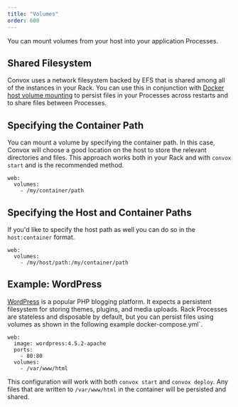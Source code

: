 ```yaml
---
title: "Volumes"
order: 600
---
```


You can mount volumes from your host into your application Processes.

## Shared Filesystem

Convox uses a network filesystem backed by EFS that is shared among all of the instances in your Rack. You can use this in conjunction with [Docker host volume mounting](https://docs.docker.com/v1.11/engine/userguide/containers/dockervolumes/#mount-a-host-directory-as-a-data-volume) to persist files in your Processes across restarts and to share files between Processes.

## Specifying the Container Path

You can mount a volume by specifying the container path. In this case, Convox will choose a good location on the host to store the relevant directories and files. This approach works both in your Rack and with `convox start` and is the recommended method.

```
web:
  volumes:
    - /my/container/path
```

## Specifying the Host and Container Paths

If you'd like to specify the host path as well you can do so in the `host:container` format.

```
web:
  volumes:
    - /my/host/path:/my/container/path
```

## Example: WordPress

[WordPress](https://wordpress.com/) is a popular PHP blogging platform. It expects a persistent filesystem for storing themes, plugins, and media uploads. Rack Processes are stateless and disposable by default, but you can persist files using volumes as shown in the following example docker-compose.yml`.

```
web:
  image: wordpress:4.5.2-apache
  ports:
    - 80:80
  volumes:
    - /var/www/html
```

This configuration will work with both `convox start` and `convox deploy`. Any files that are written to `/var/www/html` in the container will be persisted and shared.
